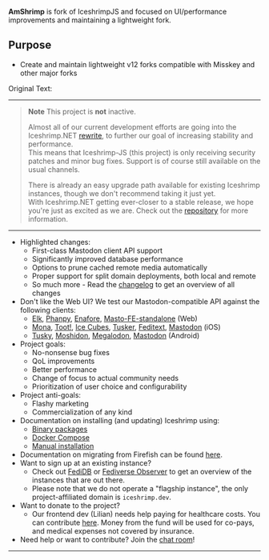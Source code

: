 **AmShrimp** is fork of IceshrimpJS and focused on UI/performance improvements and maintaining a lightweight fork.

## Purpose
- Create and maintain lightweight v12 forks compatible with Misskey and other major forks

Original Text:

---

> **Note**
> This project is **not** inactive.
> 
> Almost all of our current development efforts are going into the Iceshrimp.NET [rewrite](/iceshrimp/Iceshrimp.NET), to further our goal of increasing stability and performance.<br/>
> This means that Iceshrimp-JS (this project) is only receiving security patches and minor bug fixes. Support is of course still available on the usual channels.
> 
> There is already an easy upgrade path available for existing Iceshrimp instances, though we don't recommend taking it just yet.<br/>
> With Iceshrimp.NET getting ever-closer to a stable release, we hope you're just as excited as we are. Check out the [repository](/iceshrimp/Iceshrimp.NET) for more information.

---
- Highlighted changes:
	- First-class Mastodon client API support
	- Significantly improved database performance
	- Options to prune cached remote media automatically
	- Proper support for split domain deployments, both local and remote
	- So much more - Read the [changelog](CHANGELOG.md) to get an overview of all changes
- Don't like the Web UI? We test our Mastodon-compatible API against the following clients:
  - [Elk](https://elk.zone), [Phanpy](https://phanpy.social/), [Enafore](https://enafore.social/), [Masto-FE-standalone](https://iceshrimp.dev/iceshrimp/masto-fe-standalone) (Web)
  - [Mona](https://apps.apple.com/us/app/mona-for-mastodon/id1659154653), [Toot!](https://apps.apple.com/us/app/toot-for-mastodon/id1229021451), [Ice Cubes](https://apps.apple.com/us/app/ice-cubes-for-mastodon/id6444915884), [Tusker](https://apps.apple.com/us/app/tusker/id1498334597), [Feditext](https://github.com/feditext/feditext), [Mastodon](https://apps.apple.com/us/app/mastodon-for-iphone-and-ipad/id1571998974) (iOS)
  - [Tusky](https://tusky.app/), [Moshidon](https://lucasggamerm.github.io/moshidon/), [Megalodon](https://sk22.github.io/megalodon/), [Mastodon](https://play.google.com/store/apps/details?id=org.joinmastodon.android) (Android)
- Project goals:
  - No-nonsense bug fixes
  - QoL improvements
  - Better performance
  - Change of focus to actual community needs
  - Prioritization of user choice and configurability
- Project anti-goals:
  - Flashy marketing
  - Commercialization of any kind
- Documentation on installing (and updating) Iceshrimp using:
  - [Binary packages](https://iceshrimp.dev/iceshrimp/packaging)
  - [Docker Compose](docs/docker-compose-install.md)
  - [Manual installation](docs/install.md)
- Documentation on migrating from Firefish can be found [here](docs/migrate.md).
- Want to sign up at an existing instance?
	- Check out [FediDB](https://fedidb.org/software/iceshrimp) or [Fediverse Observer](https://iceshrimp.fediverse.observer/list) to get an overview of the instances that are out there.
	- Please note that we do not operate a "flagship instance", the only project-affiliated domain is `iceshrimp.dev`.
- Want to donate to the project?
  - Our frontend dev (Lilian) needs help paying for healthcare costs. You can contribute [here](https://bunq.me/LilianHealthcare). Money from the fund will be used for co-pays, and medical expenses not covered by insurance.
- Need help or want to contribute? Join the [chat room](https://chat.iceshrimp.dev)!

---
